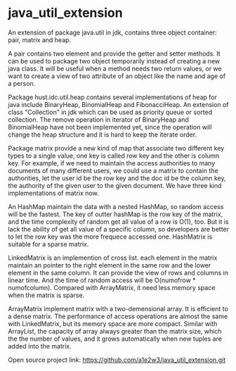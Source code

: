 java_util_extension
===================

An extension of package java.util in jdk, contains three object container: pair, matrix and heap.  

A pair contains two element and provide the getter and setter methods. It can be used to package two object temporarily 
instead of creating a new java class. It will be useful when a method needs two return values, or we want to create a 
view of two attribute of an object like the name and age of a person.  

Package hust.idc.util.heap contains several implementations of heap for java include BinaryHeap, BinomialHeap and 
FibonacciHeap.  An extension of class "Collection" in jdk which can be used as priority queue or sorted collection. The 
remove operation in iterator of BinaryHeap and BinomialHeap have not been implemented yet, since the operation will 
change the heap structure and it is hard to keep the iterate order.  

Package matrix provide a new kind of map that associate two different key types to a single value, one key is called 
row key and the other is column key. For example, if we need to maintain the access authorities to many documents of 
many different users, we could use a matrix to contain the authorities, let the user id be the row key and the doc id 
be the column key, the authority of the given user to the given document.  We have three kind implementations of 
matrix now. 

An HashMap maintain the data with a nested HashMap, so random access will be the fastest. The key of outter hashMap is 
the row key of the matrix, and the time complexity of random get all value of a row is O(1), too. But it is lack the 
ability of get all value of a specific column, so developers are better to let the row key was the more frequece accessed 
one. HashMatrix is suitable for a sparse matrix.  

LinkedMatrix is an implemention of cross list. each element in the matrix maintain an pointer to the right element in the 
same row and the lower element in the same column. It can provide the view of rows and columns in linear time. And the 
time of random access will be O(numofrow * numofcolumn). Compared with ArrayMatrix, it need less memory space when the 
matrix is sparse.  

ArrayMatrix implement matrix with a two-demensional array. It is efficient to a dense matrix. The performance of access 
operations are almost the same with LinkedMatrix, but its memory space are more compact. Similar with ArrayList, the 
capacity of array always greater than the matrix size, which the the number of values, and it grows automatically when 
new tuples are added into the matrix.

Open source project link: https://github.com/a1e2w3/java_util_extension.git
